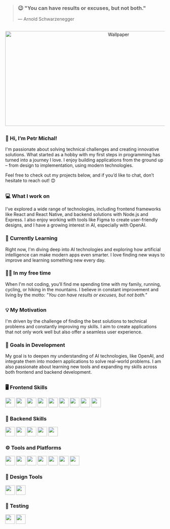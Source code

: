 > ### 😉 "You can have results or excuses, but not both."  
> — Arnold Schwarzenegger

##

<div align="center">
  <img src="https://github.com/user-attachments/assets/ed12e420-521b-4023-90b2-a600278eb406" alt="Wallpaper" width="700"  height="300">
</div>

##

### 👋 Hi, I’m Petr Michal!
I'm passionate about solving technical challenges and creating innovative solutions. What started as a hobby with my first steps in programming has turned into a journey I love. I enjoy building applications from the ground up – from design to implementation, using modern technologies.

Feel free to check out my projects below, and if you’d like to chat, don’t hesitate to reach out! 😊

##

### 💻 **What I work on**  
I've explored a wide range of technologies, including frontend frameworks like React and React Native, and backend solutions with Node.js and Express. I also enjoy working with tools like Figma to create user-friendly designs, and I have a growing interest in AI, especially with OpenAI.

### 🚀 **Currently Learning**  
Right now, I'm diving deep into AI technologies and exploring how artificial intelligence can make modern apps even smarter. I love finding new ways to improve and learning something new every day.

### 🏃‍♂️ **In my free time**  
When I'm not coding, you’ll find me spending time with my family, running, cycling, or hiking in the mountains. I believe in constant improvement and living by the motto: _"You can have results or excuses, but not both."_

## 

### 💡 My Motivation
I'm driven by the challenge of finding the best solutions to technical problems and constantly improving my skills. I aim to create applications that not only work well but also offer a seamless user experience.

### 🎯 Goals in Development
My goal is to deepen my understanding of AI technologies, like OpenAI, and integrate them into modern applications to solve real-world problems. I am also passionate about learning new tools and expanding my skills across both frontend and backend development.

##

### 🖥️ Frontend Skills
<p>
  <img src="https://img.shields.io/badge/-HTML5-ff5722?style=for-the-badge&labelColor=black&logo=html5&logoColor=ff5722" height="30"> 
  <img src="https://img.shields.io/badge/-CSS3-2965f1?style=for-the-badge&labelColor=black&logo=css3&logoColor=2965f1" height="30">
  <img src="https://img.shields.io/badge/-JavaScript-f7df1e?style=for-the-badge&labelColor=black&logo=javascript&logoColor=f7df1e" height="30">
  <img src="https://img.shields.io/badge/-React-61DBFB?style=for-the-badge&labelColor=black&logo=react&logoColor=61DBFB" height="30">
  <img src="https://img.shields.io/badge/-React%20Native-61DBFB?style=for-the-badge&labelColor=black&logo=react&logoColor=61DBFB" height="30">
  <img src="https://img.shields.io/badge/-Expo-black?style=for-the-badge&labelColor=black&logo=expo&logoColor=white" height="30">
  <img src="https://img.shields.io/badge/-TypeScript-3178C6?style=for-the-badge&labelColor=black&logo=typescript&logoColor=3178C6" height="30">
  <img src="https://img.shields.io/badge/-Tailwind_CSS-38b2ac?style=for-the-badge&labelColor=black&logo=tailwind-css&logoColor=38b2ac" height="30">
  <img src="https://img.shields.io/badge/-FramerMotion-BC4A97?style=for-the-badge&labelColor=black&logo=framer&logoColor=BC4A97" height="30"> </p>
</p>

### 🔧 Backend Skills
<p>
  <img src="https://img.shields.io/badge/-Node.js-3c873a?style=for-the-badge&labelColor=black&logo=node.js&logoColor=3c873a" height="30">
  <img src="https://img.shields.io/badge/-Express-000000?style=for-the-badge&labelColor=black&logo=express&logoColor=white" height="30">
  <img src="https://img.shields.io/badge/-MongoDB-47a248?style=for-the-badge&labelColor=black&logo=mongodb&logoColor=47a248" height="30">
  <img src="https://img.shields.io/badge/-Supabase-3ecf8e?style=for-the-badge&labelColor=black&logo=supabase&logoColor=3ecf8e" height="30">
  <img src="https://img.shields.io/badge/-Firebase-ffca28?style=for-the-badge&labelColor=black&logo=firebase&logoColor=ffca28" height="30">
</p>

### ⚙️ Tools and Platforms
<p> 
  <img src="https://img.shields.io/badge/-Git-f05032?style=for-the-badge&labelColor=black&logo=git&logoColor=f05032" height="30">
  <img src="https://img.shields.io/badge/-GitHub-black?style=for-the-badge&labelColor=black&logo=github&logoColor=white" height="30">
  <img src="https://img.shields.io/badge/-VS%20Code-0078d7?style=for-the-badge&labelColor=black&logo=visual-studio-code&logoColor=0078d7" height="30">
  <img src="https://img.shields.io/badge/-Postman-ff6c37?style=for-the-badge&labelColor=black&logo=postman&logoColor=ff6c37" height="30">
  <img src="https://img.shields.io/badge/-ChatGPT-412991?style=for-the-badge&labelColor=black&logo=openai&logoColor=412991" height="30">
  <img src="https://img.shields.io/badge/-Heroku-6762a6?style=for-the-badge&labelColor=black&logo=heroku&logoColor=6762a6" height="30">
  <img src="https://img.shields.io/badge/-Netlify-00c7b7?style=for-the-badge&labelColor=black&logo=netlify&logoColor=00c7b7" height="30">
</p>

### 🎨 Design Tools
<p> 
  <img src="https://img.shields.io/badge/-Figma-f24e1e?style=for-the-badge&labelColor=black&logo=figma&logoColor=f24e1e" height="30">
  <img src="https://img.shields.io/badge/-Canva-00c4cc?style=for-the-badge&labelColor=black&logo=canva&logoColor=00c4cc" height="30">
</p>

### 🧪 Testing
<p>
  <img src="https://img.shields.io/badge/-Jest-C21325?style=for-the-badge&labelColor=black&logo=jest&logoColor=C21325" height="30">
  <img src="https://img.shields.io/badge/-React%20Testing%20Library-E33332?style=for-the-badge&labelColor=black&logo=testing-library&logoColor=E33332" height="30">
</p>



















